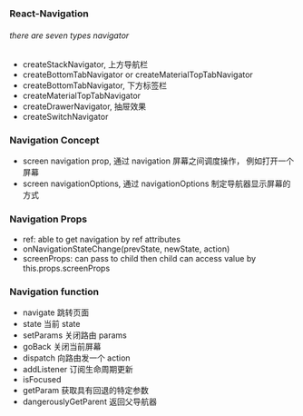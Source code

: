 ### React-Navigation

###### there are seven types navigator

- createStackNavigator, 上方导航栏
- createBottomTabNavigator or createMaterialTopTabNavigator
- createBottomTabNavigator, 下方标签栏
- createMaterialTopTabNavigator
- createDrawerNavigator, 抽屉效果
- createSwitchNavigator

### Navigation Concept

- screen navigation prop, 通过 navigation 屏幕之间调度操作， 例如打开一个屏幕
- screen navigationOptions, 通过 navigationOptions 制定导航器显示屏幕的方式

### Navigation Props

- ref: able to get navigation by ref attributes
- onNavigationStateChange(prevState, newState, action)
- screenProps: can pass to child then child can access value by this.props.screenProps

### Navigation function

- navigate 跳转页面
- state 当前 state
- setParams 关闭路由 params
- goBack 关闭当前屏幕
- dispatch 向路由发一个 action
- addListener 订阅生命周期更新
- isFocused
- getParam 获取具有回退的特定参数
- dangerouslyGetParent 返回父导航器
